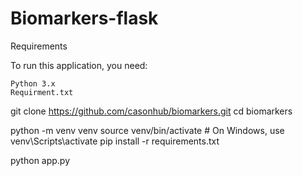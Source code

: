 # Biomarkers-flask
Requirements

To run this application, you need:

    Python 3.x
    Requirment.txt

git clone https://github.com/casonhub/biomarkers.git
cd biomarkers

python -m venv venv
source venv/bin/activate   # On Windows, use venv\Scripts\activate
pip install -r requirements.txt

python app.py
